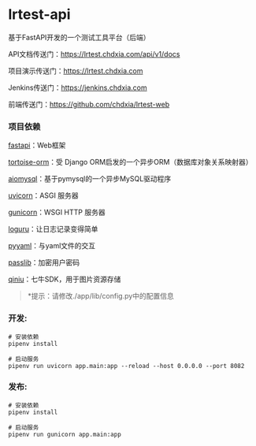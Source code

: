 # lrtest-api

基于FastAPI开发的一个测试工具平台（后端）

API文档传送门：https://lrtest.chdxia.com/api/v1/docs

项目演示传送门：https://lrtest.chdxia.com

Jenkins传送门：https://jenkins.chdxia.com

前端传送门：https://github.com/chdxia/lrtest-web

### 项目依赖

[fastapi](https://fastapi.tiangolo.com/zh/)：Web框架

[tortoise-orm](https://tortoise.github.io/)：受 Django ORM启发的一个异步ORM（数据库对象关系映射器）

[aiomysql](https://aiomysql.readthedocs.io/en/latest/)：基于pymysql的一个异步MySQL驱动程序

[uvicorn](https://www.uvicorn.org/)：ASGI 服务器

[gunicorn](https://docs.gunicorn.org/en/latest/index.html)：WSGI HTTP 服务器

[loguru](https://pypi.org/project/loguru/)：让日志记录变得简单

[pyyaml](https://pyyaml.org/)：与yaml文件的交互

[passlib](https://passlib.readthedocs.io/en/stable/)：加密用户密码

[qiniu](https://developer.qiniu.com/kodo/1242/python)：七牛SDK，用于图片资源存储

> *提示：请修改./app/lib/config.py中的配置信息

### 开发:

```shell
# 安装依赖
pipenv install

# 启动服务
pipenv run uvicorn app.main:app --reload --host 0.0.0.0 --port 8082
```
### 发布:
```shell
# 安装依赖
pipenv install

# 启动服务
pipenv run gunicorn app.main:app
```
